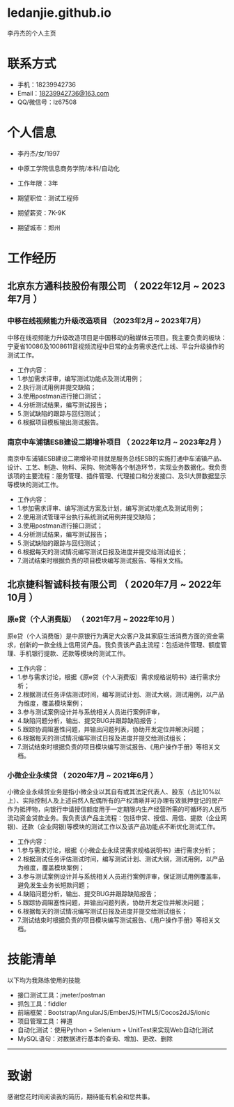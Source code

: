 # ledanjie.github.io
李丹杰的个人主页

# 联系方式
- 手机：18239942736
- Email：18239942736@163.com
- QQ/微信号：lz67508

# 个人信息

 - 李丹杰/女/1997
 - 中原工学院信息商务学院/本科/自动化
 - 工作年限：3年
   
 - 期望职位：测试工程师
 - 期望薪资：7K-9K
 - 期望城市：郑州


# 工作经历

## 北京东方通科技股份有限公司 （ 2022年12月 ~ 2023年7月 ）

### 中移在线视频能力升级改造项目 （2023年2月 ~ 2023年7月）
中移在线视频能力升级改造项目是中国移动的融媒体云项目。我主要负责的板块：宁夏省10086及1008611音视频流程中日常的业务需求迭代上线、平台升级操作的测试工作。
- 工作内容：
 - 1.参加需求评审，编写测试功能点及测试用例；
 - 2.执行测试用例并提交缺陷；
 - 3.使用postman进行接口测试；
 - 4.分析测试结果，编写测试报告；
 - 5.测试缺陷的跟踪与回归测试；
 - 6.根据项目模板输出测试报告。

### 南京中车浦镇ESB建设二期增补项目 （ 2022年12月 ~ 2023年2月 ）
南京中车浦镇ESB建设二期增补项目就是服务总线ESB的实施打通中车浦镇产品、设计、工艺、制造、物料、采购、物流等各个制造环节，实现业务数据化。我负责该项的主要流程：服务管理、插件管理、代理接口和分发接口、及SI大屏数据显示等模块的测试工作。
 - 工作内容：
 - 1.参加需求评审、编写测试方案及计划，编写测试功能点及测试用例；
 - 2.使用测试管理平台执行系统测试用例并提交缺陷；
 - 3.使用postman进行接口测试；
 - 4.分析测试结果，编写测试报告；
 - 5.测试缺陷的跟踪与回归测试；
 - 6.根据每天的测试情况编写测试日报及进度并提交给测试组长；
 - 7.测试结束时根据负责的项目模块编写测试报告、等相关文档。

## 北京捷科智诚科技有限公司 （ 2020年7月 ~ 2022年10月 ）

### 原e贷（个人消费版） （ 2021年7月 ~ 2022年10月 ）
原e贷（个人消费版）是中原银行为满足大众客户及其家庭生活消费方面的资金需求，创新的一款全线上信用贷产品。我负责该产品主流程：包括进件管理、额度管理、手机银行提款、还款等模块的测试工作。
- 工作内容：
 - 1.参与需求讨论，根据《原e贷（个人消费版）需求规格说明书》进行需求分析；
 - 2.根据测试任务评估测试时间，编写测试计划、测试大纲，测试用例，以产品为维度，覆盖模块案例；
 - 3.参与测试案例设计并与系统相关人员进行案例评审，
 - 4.缺陷问题分析，输出、提交BUG并跟踪缺陷报告；
 - 5.跟踪协调阻塞性问题，并输出问题列表，协助开发定位并解决问题；
 - 6.根据每天的测试情况编写测试日报及进度并提交给测试组长；
 - 7.测试结束时根据负责的项目模块编写测试报告、《用户操作手册》等相关文档。

### 小微企业永续贷  （ 2020年7月 ~ 2021年6月 ）
小微企业永续贷业务是指小微企业以其自有或其法定代表人、股东（占比10%以上）、实际控制人及上述自然人配偶所有的产权清晰并可办理有效抵押登记的房产作为抵押物，向银行申请授信额度用于一定期限内生产经营所需的可循环的人民币流动资金贷款业务。我负责该产品主流程：包括申贷、授信、用信、提款（企业网银)、还款（企业网银)等模块的测试工作以及该产品功能点不断优化测试工作。
- 工作内容：
 - 1.参与需求讨论，根据《小微企业永续贷需求规格说明书》进行需求分析；
 - 2.根据测试任务评估测试时间，编写测试计划、测试大纲，测试用例，以产品为维度，覆盖模块案例；
 - 3.参与测试案例设计并与系统相关人员进行案例评审，保证测试用例覆盖率，避免发生业务长短款问题；
 - 4.缺陷问题分析，输出、提交BUG并跟踪缺陷报告；
 - 5.跟踪协调阻塞性问题，并输出问题列表，协助开发定位并解决问题；
 - 6.根据每天的测试情况编写测试日报及进度并提交给测试组长；
 - 7.测试结束时根据负责的项目模块编写测试报告、《用户操作手册》等相关文档。  

# 技能清单

以下均为我熟练使用的技能

- 接口测试工具：jmeter/postman
- 抓包工具：fiddler
- 前端框架：Bootstrap/AngularJS/EmberJS/HTML5/Cocos2dJS/ionic
- 项目管理工具：禅道
- 自动化测试：使用Python + Selenium + UnitTest来实现Web自动化测试
- MySQL语句：对数据进行基本的查询、增加、更改、删除
      
---      
# 致谢
感谢您花时间阅读我的简历，期待能有机会和您共事。
